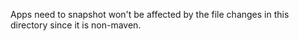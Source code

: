 Apps need to snapshot won't be affected by the file changes in this directory since it is non-maven.